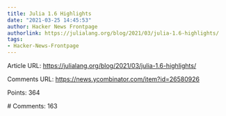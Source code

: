 ```yaml
---
title: Julia 1.6 Highlights
date: "2021-03-25 14:45:53"
author: Hacker News Frontpage
authorlink: https://julialang.org/blog/2021/03/julia-1.6-highlights/
tags:
- Hacker-News-Frontpage
---
```


<p>Article URL: <a href="https://julialang.org/blog/2021/03/julia-1.6-highlights/">https://julialang.org/blog/2021/03/julia-1.6-highlights/</a></p>
<p>Comments URL: <a href="https://news.ycombinator.com/item?id=26580926">https://news.ycombinator.com/item?id=26580926</a></p>
<p>Points: 364</p>
<p># Comments: 163</p>

